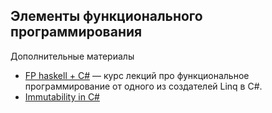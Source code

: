 ## Элементы функционального программирования

Дополнительные материалы

* [FP haskell + C#](https://www.youtube.com/watch?v=UIUlFQH4Cvo&list=PLTA0Ta9Qyspa5Nayx0VCHj5AHQJqp1clD) — курс лекций про функциональное программирование от одного из создателей Linq в C#.
* [Immutability in C#](http://weblogs.asp.net/bleroy/immutability-in-c)

